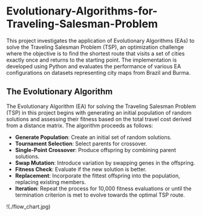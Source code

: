 # Evolutionary-Algorithms-for-Traveling-Salesman-Problem

This project investigates the application of Evolutionary Algorithms (EAs) to solve the Traveling Salesman Problem (TSP), an optimization challenge where the objective is to find the shortest route that visits a set of cities exactly once and returns to the starting point. The implementation is developed using Python and evaluates the performance of various EA configurations on datasets representing city maps from Brazil and Burma.

## The Evolutionary Algorithm
The Evolutionary Algorithm (EA) for solving the Traveling Salesman Problem (TSP) in this project begins with generating an initial population of random solutions and assessing their fitness based on the total travel cost derived from a distance matrix. The algorithm proceeds as follows:

- **Generate Population**: Create an initial set of random solutions.
- **Tournament Selection**: Select parents for crossover.
- **Single-Point Crossover**: Produce offspring by combining parent solutions.
- **Swap Mutation**: Introduce variation by swapping genes in the offspring.
- **Fitness Check**: Evaluate if the new solution is better.
- **Replacement**: Incorporate the fittest offspring into the population, replacing existing members.
- **Iteration**: Repeat the process for 10,000 fitness evaluations or until the termination criterion is met to evolve towards the optimal TSP route.

 !(./flow_chart.jpg)
